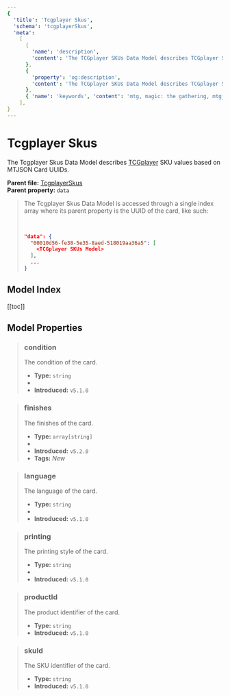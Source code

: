 ```yaml
---
{
  'title': 'Tcgplayer Skus',
  'schema': 'tcgplayerSkus',
  'meta':
    [
      {
        'name': 'description',
        'content': 'The TCGplayer SKUs Data Model describes TCGplayer SKU values based on MTJSON Card UUIDs.',
      },
      {
        'property': 'og:description',
        'content': 'The TCGplayer SKUs Data Model describes TCGplayer SKU values based on MTJSON Card UUIDs.',
      },
      { 'name': 'keywords', 'content': 'mtg, magic: the gathering, mtgjson, json, tcgplayer, tcgplayer skus' },
    ],
}
---
```


# Tcgplayer Skus

The Tcgplayer Skus Data Model describes [TCGplayer](https://www.tcgplayer.com/?partner=mtgjson&utm_campaign=affiliate&utm_medium=mtgjson&utm_source=mtgjson) SKU values based on MTJSON Card UUIDs.

**Parent file:** [TcgplayerSkus](/downloads/all-files/#tcgplayerskus)  
**Parent property:** `data`

<blockquote>
  <p>The Tcgplayer Skus Data Model is accessed through a single index array where its parent property is the UUID of the card, like such:</p>
  <br />

  ```json
  "data": {
    "00010d56-fe38-5e35-8aed-518019aa36a5": [
      <TCGplayer SKUs Model>
    ],
    ...
  }
  ```

</blockquote>

## Model Index

<PropertyToggler/>

[[toc]]

## Model Properties

> ### condition
>
> The condition of the card.
>
> - **Type:** `string`
> - <ExampleField type='condition'/>
> - **Introduced:** `v5.1.0`

> ### finishes
>
> The finishes of the card.
>
> - **Type:** `array[string]`
> - <ExampleField type='finishes'/>
> - **Introduced:** `v5.2.0`
> - **Tags:** <i class="new">New</i>

> ### language
>
> The language of the card.
>
> - **Type:** `string`
> - <ExampleField type='language'/>
> - **Introduced:** `v5.1.0`

> ### printing
>
> The printing style of the card.
>
> - **Type:** `string`
> - <ExampleField type='printing'/>
> - **Introduced:** `v5.1.0`

> ### productId
>
> The product identifier of the card.
>
> - **Type:** `string`
> - **Introduced:** `v5.1.0`

> ### skuId
>
> The SKU identifier of the card.
>
> - **Type:** `string`
> - **Introduced:** `v5.1.0`
